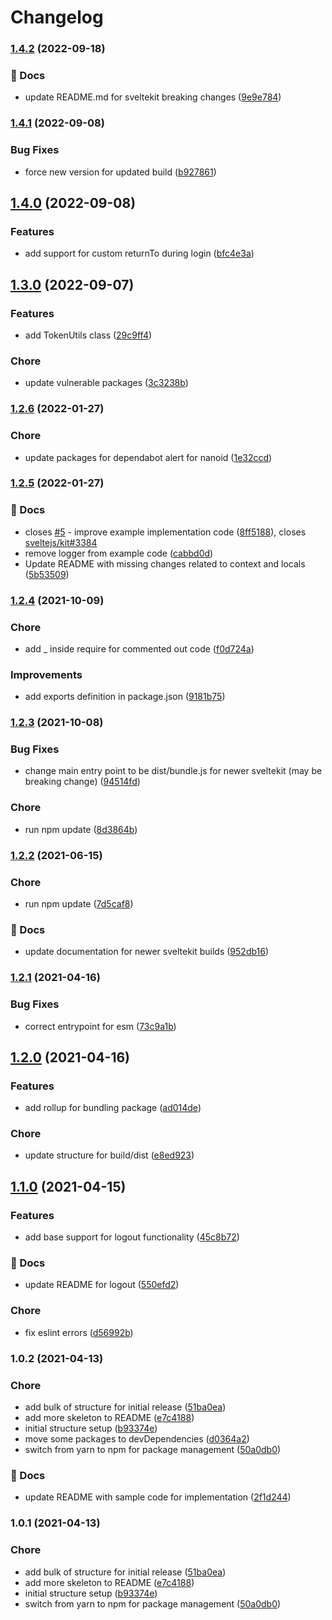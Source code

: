 # Changelog

### [1.4.2](https://github.com/starbasehq/sveltekit-openid-connect/compare/v1.4.1...v1.4.2) (2022-09-18)


### 📝 Docs

* update README.md for sveltekit breaking changes ([9e9e784](https://github.com/starbasehq/sveltekit-openid-connect/commit/9e9e78402c6e48bc77aeda8e808db25d47e6ff9b))

### [1.4.1](https://github.com/starbasehq/sveltekit-openid-connect/compare/v1.4.0...v1.4.1) (2022-09-08)


### Bug Fixes

* force new version for updated build ([b927861](https://github.com/starbasehq/sveltekit-openid-connect/commit/b927861831b059c418a4c1b677383029990fa9e8))

## [1.4.0](https://github.com/starbasehq/sveltekit-openid-connect/compare/v1.3.0...v1.4.0) (2022-09-08)


### Features

* add support for custom returnTo during login ([bfc4e3a](https://github.com/starbasehq/sveltekit-openid-connect/commit/bfc4e3aa9c6f55042362917c0ff754302a3bc7ac))

## [1.3.0](https://github.com/starbasehq/sveltekit-openid-connect/compare/v1.2.6...v1.3.0) (2022-09-07)


### Features

* add TokenUtils class ([29c9ff4](https://github.com/starbasehq/sveltekit-openid-connect/commit/29c9ff4efd7b1755ce78c8f2bc6877fdefa6029e))


### Chore

* update vulnerable packages ([3c3238b](https://github.com/starbasehq/sveltekit-openid-connect/commit/3c3238b4e0b988e78a1f5e5008dbd6bd2bc4fbc2))

### [1.2.6](https://github.com/starbasehq/sveltekit-openid-connect/compare/v1.2.5...v1.2.6) (2022-01-27)


### Chore

* update packages for dependabot alert for nanoid ([1e32ccd](https://github.com/starbasehq/sveltekit-openid-connect/commit/1e32ccda092e941f50d344db70d8c53f8383037b))

### [1.2.5](https://github.com/starbasehq/sveltekit-openid-connect/compare/v1.2.4...v1.2.5) (2022-01-27)


### 📝 Docs

* closes [#5](https://github.com/starbasehq/sveltekit-openid-connect/issues/5) - improve example implementation code ([8ff5188](https://github.com/starbasehq/sveltekit-openid-connect/commit/8ff5188c74cc317f7ac32bec2483b840839ad80a)), closes [sveltejs/kit#3384](https://github.com/sveltejs/kit/issues/3384)
* remove logger from example code ([cabbd0d](https://github.com/starbasehq/sveltekit-openid-connect/commit/cabbd0d38203157f616b86d06048da5add436c1b))
* Update README with missing changes related to context and locals ([5b53509](https://github.com/starbasehq/sveltekit-openid-connect/commit/5b5350913db0134fe9353aecd0ba8f8831be5740))

### [1.2.4](https://github.com/starbasehq/sveltekit-openid-connect/compare/v1.2.3...v1.2.4) (2021-10-09)


### Chore

* add _ inside require for commented out code ([f0d724a](https://github.com/starbasehq/sveltekit-openid-connect/commit/f0d724a2997970d8200eeba73859fecc5039909b))


### Improvements

* add exports definition in package.json ([9181b75](https://github.com/starbasehq/sveltekit-openid-connect/commit/9181b754c0ac3d110a07ee83752e1d8bd5e1e2fe))

### [1.2.3](https://github.com/starbasehq/sveltekit-openid-connect/compare/v1.2.2...v1.2.3) (2021-10-08)


### Bug Fixes

* change main entry point to be dist/bundle.js for newer sveltekit (may be breaking change) ([94514fd](https://github.com/starbasehq/sveltekit-openid-connect/commit/94514fd4e75111598f6c4817341a65293f792994))


### Chore

* run npm update ([8d3864b](https://github.com/starbasehq/sveltekit-openid-connect/commit/8d3864b5c0156cda1d3f69a65e6968e6011403f3))

### [1.2.2](https://github.com/starbasehq/sveltekit-openid-connect/compare/v1.2.1...v1.2.2) (2021-06-15)


### Chore

* run npm update ([7d5caf8](https://github.com/starbasehq/sveltekit-openid-connect/commit/7d5caf890a9886b48b6278b6a13487137720702a))


### 📝 Docs

* update documentation for newer sveltekit builds ([952db16](https://github.com/starbasehq/sveltekit-openid-connect/commit/952db160aa433e787e5f4174551ac85bd9b37727))

### [1.2.1](https://github.com/starbasehq/sveltekit-openid-connect/compare/v1.2.0...v1.2.1) (2021-04-16)


### Bug Fixes

* correct entrypoint for esm ([73c9a1b](https://github.com/starbasehq/sveltekit-openid-connect/commit/73c9a1b8c80483b5ab4746473130a4fc3f21fb14))

## [1.2.0](https://github.com/starbasehq/sveltekit-openid-connect/compare/v1.1.0...v1.2.0) (2021-04-16)


### Features

* add rollup for bundling package ([ad014de](https://github.com/starbasehq/sveltekit-openid-connect/commit/ad014de1b91a1d9519fb5ec3e81bb7d07b71a748))


### Chore

* update structure for build/dist ([e8ed923](https://github.com/starbasehq/sveltekit-openid-connect/commit/e8ed923a920a8b32a1ef6afe5c1b7c397f6ed446))

## [1.1.0](https://github.com/starbasehq/sveltekit-openid-connect/compare/v1.0.2...v1.1.0) (2021-04-15)


### Features

* add base support for logout functionality ([45c8b72](https://github.com/starbasehq/sveltekit-openid-connect/commit/45c8b7223d295cffab2386b1b2167f3af5f8fdf5))


### 📝 Docs

* update README for logout ([550efd2](https://github.com/starbasehq/sveltekit-openid-connect/commit/550efd2318576416e84b545ef2697441ae665348))


### Chore

* fix eslint errors ([d56992b](https://github.com/starbasehq/sveltekit-openid-connect/commit/d56992bfb267ff407703ead3b184c5508673942b))

### 1.0.2 (2021-04-13)


### Chore

* add bulk of structure for initial release ([51ba0ea](https://github.com/starbasehq/sveltekit-openid-connect/commit/51ba0ea056f1dd5512a6d1820c45e612e17632bf))
* add more skeleton to README ([e7c4188](https://github.com/starbasehq/sveltekit-openid-connect/commit/e7c4188dd678fa2c5fafa70550dfe90e03bb6d39))
* initial structure setup ([b93374e](https://github.com/starbasehq/sveltekit-openid-connect/commit/b93374e7fe29110b2bb09d3af829070e01e8965d))
* move some packages to devDependencies ([d0364a2](https://github.com/starbasehq/sveltekit-openid-connect/commit/d0364a2bfd1caa06c4ed0f84b87c2de3feceb7a6))
* switch from yarn to npm for package management ([50a0db0](https://github.com/starbasehq/sveltekit-openid-connect/commit/50a0db0b03bc061e76f97511ff5b4b48ee78c498))


### 📝 Docs

* update README with sample code for implementation ([2f1d244](https://github.com/starbasehq/sveltekit-openid-connect/commit/2f1d244cd6f8a43428b81b34c10ba7956d77a687))

### 1.0.1 (2021-04-13)


### Chore

* add bulk of structure for initial release ([51ba0ea](https://github.com/starbasehq/sveltekit-openid-connect/commit/51ba0ea056f1dd5512a6d1820c45e612e17632bf))
* add more skeleton to README ([e7c4188](https://github.com/starbasehq/sveltekit-openid-connect/commit/e7c4188dd678fa2c5fafa70550dfe90e03bb6d39))
* initial structure setup ([b93374e](https://github.com/starbasehq/sveltekit-openid-connect/commit/b93374e7fe29110b2bb09d3af829070e01e8965d))
* switch from yarn to npm for package management ([50a0db0](https://github.com/starbasehq/sveltekit-openid-connect/commit/50a0db0b03bc061e76f97511ff5b4b48ee78c498))
